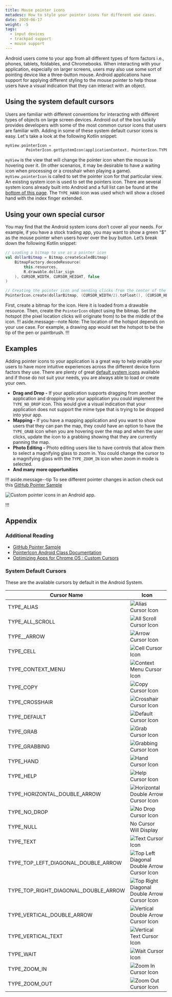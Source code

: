 ```yaml
---
title: Mouse pointer icons
metadesc: How to style your pointer icons for different use cases.
date: 2020-06-17
weight: -5
tags:
  - input devices
  - trackpad support
  - mouse support
---
```


Android users come to your app from all different types of form factors i.e., phones, tablets, foldables, and Chromebooks. When interacting with your application, especially on larger screens, users may also use some sort of pointing device like a three-button mouse. Android applications have support for applying different styling to the mouse pointer to help those users have a visual indication that they can interact with an object.

## Using the system default cursors

Users are familiar with different conventions for interacting with different types of objects on large screen devices. Android out of the box luckily provides developers with some of the most common cursor icons that users are familiar with. Adding in some of these system default cursor icons is easy. Let's take a look at the following Kotlin snippet:

```kotlin {title="Kotlin" .code-figure}
myView.pointerIcon =
         PointerIcon.getSystemIcon(applicationContext, PointerIcon.TYPE_HAND)
```

`myView` is the view that will change the pointer icon when the mouse is hovering over it. (In other scenarios, it may be desirable to have a waiting icon when processing or a crosshair when playing a game). `myView.pointerIcon` is called to set the pointer icon for that particular view. An existing system icon is used to set the pointers icon. There are several system icons already built into Android and a full list can be found at the [bottom of this page](/{{locale.code}}/android/pointer-styling#system-default-cursors). The `TYPE_HAND` icon was used which will show a closed hand with the index finger extended.

## Using your own special cursor

You may find that the Android system icons don’t cover all your needs. For example, if you have a stock trading app, you may want to show a green “\$” as the mouse pointer when users hover over the buy button. Let’s break down the following Kotlin snippet:

```kotlin {title="Kotlin" .code-figure}
// Loading a bitmap to use as a pointer icon
val dollarBitmap = Bitmap.createScaledBitmap(
    BitmapFactory.decodeResource(
        this.resources,
        R.drawable.dollar_sign
    ), CURSOR_WIDTH, CURSOR_HEIGHT, false
)

// Creating the pointer icon and sending clicks from the center of the mouse icon
PointerIcon.create(dollarBitmap, (CURSOR_WIDTH/2).toFloat(), (CURSOR_HEIGHT/2).toFloat())
```

First, create a bitmap for the icon. Here it is loaded from a drawable resource. Then, create the `PointerIcon` object using the bitmap. Set the hotspot (the pixel location clicks will originate from) to be the middle of the icon.
!!! aside.message--note
Note: The location of the hotspot depends on your use case. For example, a drawing app would set the hotspot to be the tip of the pen or paintbrush.
!!!

## Examples

Adding pointer icons to your application is a great way to help enable your users to have more intuitive experiences across the different device form factors they use. There are plenty of great [default system icons](/{{locale.code}}/android/pointer-styling#system-default-cursors) available and if those do not suit your needs, you are always able to load or create your own.

- **Drag and Drop -** If your application supports dragging from another application and dropping into your application you could implement the `TYPE_NO_DROP` icon. This would give a visual indication that your application does not support the mime type that is trying to be dropped into your app.
- **Mapping -** If you have a mapping application and you want to show users that they can pan the map, they could have an option to have the `TYPE_GRAB` icon when you are hovering over the map and when the user clicks, update the icon to a grabbing showing that they are currently panning the map.
- **Photo Editing -** Photo editing users like to have controls that allow them to select a magnifying glass to zoom in. You could change the cursor to a magnifying glass with the `TYPE_ZOOM_IN` icon when zoom in mode is selected.
- **And many more opportunities**

!!! aside.message--tip
To see different pointer changes in action check out this [GitHub Pointer Sample](https://github.com/chromeos/pointer-icon-sample)

![Custom pointer icons in an Android app.](ix://android/pointer-styling/pointer-icon.gif)

!!!

## Appendix

### Additional Reading

- [GitHub Pointer Sample](https://github.com/chromeos/pointer-icon-sample)
- [PointerIcon Android Class Documentation](https://developer.android.com/reference/android/view/PointerIcon)
- [Optimizing Apps for Chrome OS : Custom Cursors](https://developer.android.com/topic/arc/optimizing#custom-cursors)

### System Default Cursors

These are the available cursors by default in the Android System.

| Cursor Name                          | Icon                                                                                                                                      |
| ------------------------------------ | ----------------------------------------------------------------------------------------------------------------------------------------- |
| TYPE_ALIAS                           | ![Alias Cursor Icon](ix://android/pointer-styling/Mouse-Pointer0.png 'Alias Cursor')                                                      |
| TYPE_ALL_SCROLL                      | ![All Scroll Cursor Icon](ix://android/pointer-styling/Mouse-Pointer1.png 'All Scroll Cursor')                                            |
| TYPE\_\_ARROW                        | ![Arrow Cursor Icon](ix://android/pointer-styling/Mouse-Pointer2.png 'Arrow Cursor')                                                      |
| TYPE_CELL                            | ![Cell Cursor Icon](ix://android/pointer-styling/Mouse-Pointer3.png 'Cell Cursor')                                                        |
| TYPE_CONTEXT_MENU                    | ![Context Menu Cursor Icon](ix://android/pointer-styling/Mouse-Pointer4.png 'Context Menu Cursor')                                        |
| TYPE_COPY                            | ![Copy Cursor Icon](ix://android/pointer-styling/Mouse-Pointer5.png 'Copy Cursor')                                                        |
| TYPE_CROSSHAIR                       | ![Crosshair Cursor Icon](ix://android/pointer-styling/Mouse-Pointer6.png 'Crosshair Cursor')                                              |
| TYPE_DEFAULT                         | ![Default Cursor Icon](ix://android/pointer-styling/Mouse-Pointer7.png 'Default Cursor')                                                  |
| TYPE_GRAB                            | ![Grab Cursor Icon](ix://android/pointer-styling/Mouse-Pointer8.png 'Grab Cursor')                                                        |
| TYPE_GRABBING                        | ![Grabbing Cursor Icon](ix://android/pointer-styling/Mouse-Pointer9.png 'Grabbing Cursor')                                                |
| TYPE_HAND                            | ![Hand Cursor Icon](ix://android/pointer-styling/Mouse-Pointer10.png 'Hand Cursor')                                                       |
| TYPE_HELP                            | ![Help Cursor Icon](ix://android/pointer-styling/Mouse-Pointer11.png 'Help Cursor')                                                       |
| TYPE_HORIZONTAL_DOUBLE_ARROW         | ![Horizontal Double Arrow Cursor Icon](ix://android/pointer-styling/Mouse-Pointer12.png 'Horizontal Double Arrow Cursor')                 |
| TYPE_NO_DROP                         | ![No Drop Cursor Icon](ix://android/pointer-styling/Mouse-Pointer13.png 'No Drop Cursor')                                                 |
| TYPE_NULL                            | No Cursor Will Display                                                                                                                    |
| TYPE_TEXT                            | ![Text Cursor Icon](ix://android/pointer-styling/Mouse-Pointer14.png 'Text Cursor')                                                       |
| TYPE_TOP_LEFT_DIAGONAL_DOUBLE_ARROW  | ![Top Left Diagonal Double Arrow Cursor Icon](ix://android/pointer-styling/Mouse-Pointer15.png 'Top Left Diagonal Double Arrow Cursor')   |
| TYPE_TOP_RIGHT_DIAGONAL_DOUBLE_ARROW | ![Top Right Diagonal Double Arrow Cursor Icon](ix://android/pointer-styling/Mouse-Pointer16.png 'Top Right Diagonal Double Arrow Cursor') |
| TYPE_VERTICAL_DOUBLE_ARROW           | ![Vertical Double Arrow Cursor Icon](ix://android/pointer-styling/Mouse-Pointer17.png 'Vertical Double Arrow Cursor')                     |
| TYPE_VERTICAL_TEXT                   | ![Vertical Text Cursor Icon](ix://android/pointer-styling/Mouse-Pointer18.png 'Vertical Text Cursor')                                     |
| TYPE_WAIT                            | ![Wait Cursor Icon](ix://android/pointer-styling/Mouse-Pointer19.gif 'Wait Cursor')                                                       |
| TYPE_ZOOM_IN                         | ![Zoom In Cursor Icon](ix://android/pointer-styling/Mouse-Pointer20.png 'Zoom In Cursor')                                                 |
| TYPE_ZOOM_OUT                        | ![Zoom Out Cursor Icon](ix://android/pointer-styling/Mouse-Pointer21.png 'Zoom Out Cursor')                                               |
